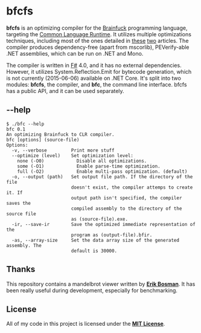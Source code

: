 # bfcfs

**bfcfs** is an optimizing compiler for the [Brainfuck](https://en.wikipedia.org/wiki/Brainfuck) programming language, targeting the [Common Language Runtime](https://en.wikipedia.org/wiki/Common_Language_Runtime).
It utilizes multiple optimizations techniques, including most of the ones detailed in [these](http://www.nayuki.io/page/optimizing-brainfuck-compiler) [two](http://calmerthanyouare.org/2015/01/07/optimizing-brainfuck.html) articles.
The compiler produces dependency-free (apart from mscorlib), PEVerify-able .NET assemblies, which can be run on .NET and Mono.

The compiler is written in [F#](https://en.wikipedia.org/wiki/F_Sharp_%28programming_language%29) 4.0, and it has no external dependencies.
However, it utilizes System.Reflection.Emit for bytecode generation, which is not currently (2015-06-06) available on .NET Core.
It's split into two modules: **bfcfs**, the compiler, and **bfc**, the command line interface.
bfcfs has a public API, and it can be used separately.

## --help

```
$ ./bfc --help
bfc 0.1
An optimizing Brainfuck to CLR compiler.
bfc [options] (source-file)
Options:
  -v, --verbose         Print more stuff
  --optimize (level)    Set optimization level:
    none (-O0)            Disable all optimizations.
    some (-O1)            Enable parse-time optimization.
    full (-O2)            Enable multi-pass optimization. (default)
  -o, --output (path)   Set output file path. If the directory of the file
                        doesn't exist, the compiler attemps to create it. If
                        output path isn't specified, the compiler saves the
                        compiled assembly to the directory of the source file
                        as (source-file).exe.
  -ir, --save-ir        Save the optimized immediate representation of the
                        program as (output-file).bfir.
  -as, --array-size     Set the data array size of the generated assembly. The
                        default is 30000.

```

## Thanks

This repository contains a mandelbrot viewer written by **[Erik Bosman](http://esoteric.sange.fi/brainfuck/utils/mandelbrot/)**.
It has been really useful during development, especially for benchmarking.

## License

All of my code in this project is licensed under the **[MIT License](http://opensource.org/licenses/MIT)**.
